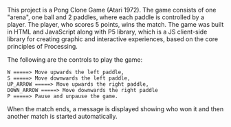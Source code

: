 This project is a Pong Clone Game (Atari 1972). The game consists of one "arena", one ball and 2 paddles, where each paddle is controlled by a player. The player, who scores 5 points, wins the match.
The game was built in HTML and JavaScript along with P5 library, which is a JS client-side library for creating graphic and interactive experiences, based on the core principles of Processing.

The following are the controls to play the game:

    W =====> Move upwards the left paddle,
    S =====> Move downwards the left paddle,
    UP_ARROW =====> Move upwards the right paddle,
    DOWN_ARROW =====> Move downwards the right paddle
    P =====> Pause and unpause the game.

When the match ends, a message is displayed showing who won it and then another match is started automatically.